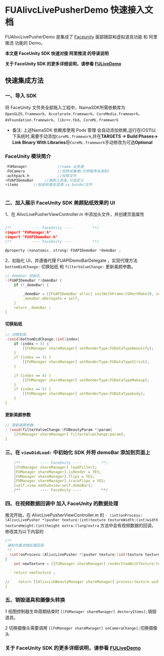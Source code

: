 # FUAlivcLivePusherDemo 快速接入文档

FUAlivcLivePusherDemo 是集成了 [Faceunity](https://github.com/Faceunity/FULiveDemo/tree/dev) 面部跟踪和虚拟道具功能 和 阿里推流 功能的 Demo。

**本文是 FaceUnity SDK  快速对接 阿里推流 的导读说明**

**关于  FaceUnity SDK 的更多详细说明，请参看 [FULiveDemo](https://github.com/Faceunity/FULiveDemo/tree/dev)**

## 快速集成方法

### 一、导入 SDK
将  FaceUnity  文件夹全部拖入工程中，NamaSDK所需依赖库为 `OpenGLES.framework`、`Accelerate.framework`、`CoreMedia.framework`、`AVFoundation.framework`、`libc++.tbd`、`CoreML.framework`

- 备注: 上述NamaSDK 依赖库使用 Pods 管理 会自动添加依赖,运行在iOS11以下系统时,需要手动添加`CoreML.framework`,并在**TARGETS -> Build Phases-> Link Binary With Libraries**将`CoreML.framework`手动修改为可选**Optional**

### FaceUnity 模块简介
```C
-FUManager              //nama 业务类
-FUCamera               //视频采集类(示例程序未用到)
-authpack.h             //权限文件
+FUAPIDemoBar     //美颜工具条,可自定义
+items       //贴纸和美妆资源 xx.bundel文件
      
```

### 二、加入展示 FaceUnity SDK 美颜贴纸效果的  UI

1、在  AlivcLivePusherViewController.m  中添加头文件，并创建页面属性

```C

/**         ---- FaceUnity ----         **/
#import "FUManager.h"
#import "FUAPIDemoBar.h"
/**         ---- FaceUnity ----         **/

@property (nonatomic, strong) FUAPIDemoBar *demoBar ;
```

2、初始化 UI，并遵循代理  FUAPIDemoBarDelegate ，实现代理方法 `bottomDidChange:` 切换贴纸 和 `filterValueChange:` 更新美颜参数。

```C
// demobar 初始化
-(FUAPIDemoBar *)demoBar {
    if (!_demoBar) {
        
        _demoBar = [[FUAPIDemoBar alloc] initWithFrame:CGRectMake(0, self.view.frame.size.height - 194 - 44, self.view.frame.size.width, 194)];        
        _demoBar.mDelegate = self;
    }
    return _demoBar ;
}
```

#### 切换贴纸

```C
// 切换贴纸
-(void)bottomDidChange:(int)index{
    if (index < 3) {
        [[FUManager shareManager] setRenderType:FUDataTypeBeautify];
    }
    if (index == 3) {
        [[FUManager shareManager] setRenderType:FUDataTypeStrick];
    }
    
    if (index == 4) {
        [[FUManager shareManager] setRenderType:FUDataTypeMakeup];
    }
    if (index == 5) {
        [[FUManager shareManager] setRenderType:FUDataTypebody];
    }
}

```

#### 更新美颜参数

```C
// 更新美颜参数    
- (void)filterValueChange:(FUBeautyParam *)param{
    [[FUManager shareManager] filterValueChange:param];
}
```

### 三、在 `viewDidLoad:` 中初始化 SDK  并将  demoBar 添加到页面上

```C
    /**         ---- FaceUnity ----         **/
    [[FUManager shareManager] loadFilter];
    [FUManager shareManager].isRender = YES;
    [FUManager shareManager].flipx = YES;
    [FUManager shareManager].trackFlipx = YES;
    [self.view addSubview:self.demoBar];
    /**         ---- FaceUnity ----         **/
```

### 四、在视频数据回调中 加入 FaceUnity  的数据处理

推流开始，在 AlivcLivePusherViewController.m  的  `- (int)onProcess:(AlivcLivePusher *)pusher texture:(int)texture textureWidth:(int)width textureHeight:(int)height extra:(long)extra`  方法中会有视频数据的回调，修改其为以下内容的

```C
/**
 通知外置滤镜处理回调
 */
- (int)onProcess:(AlivcLivePusher *)pusher texture:(int)texture textureWidth:(int)width textureHeight:(int)height extra:(long)extra
{
    int newTexture = [[FUManager shareManager] renderItemWithTexture:texture Width:width Height:height];
    
    return newTexture ;
    
//    return [[AlivcLibBeautyManager shareManager] process:texture width:width height:height extra:extra];
}
```


### 五、销毁道具和摄像头转换

1 视图控制器生命周期结束时 `[[FUManager shareManager] destoryItems];`销毁道具。

2 切换摄像头需要调用 `[[FUManager shareManager] onCameraChange];`切换摄像头

### 关于 FaceUnity SDK 的更多详细说明，请参看 [FULiveDemo](https://github.com/Faceunity/FULiveDemo/tree/dev)